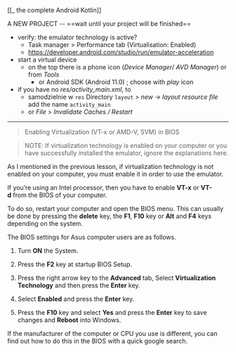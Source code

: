 [[_ the complete Android Kotlin]]

A NEW PROJECT -- ==wait until your project will be finished==
- verify: the emulator technology is active?
	- Task manager > Performance tab (Virtualisation: Enabled)
	- https://developer.android.com/studio/run/emulator-acceleration
- start a virtual device
	- on the top there is a phone icon (*Device Manager*/ *AVD Manager*) or from *Tools*
		- or Android SDK (Android 11.0) ; choose with *play* icon
- if you have no *res/activity_main.xml*, to 
	- samodzielnie w `res` Directory `layout` > *new* -> *layout resource file* add the name `activity_main`
	- or *File* > *Invalidate Caches / Restart*


----
>Enabling Virtualization (VT-x or AMD-V, SVM) in BIOS

> NOTE: If virtualization technology is enabled on your computer or you have successfully installed the emulator, ignore the explanations here.

As I mentioned in the previous lesson, if virtualization technology is not enabled on your computer, you must enable it in order to use the emulator.

If you’re using an Intel processor, then you have to enable **VT-x** or **VT-d** from the BIOS of your computer.

To do so, restart your computer and open the BIOS menu. This can usually be done by pressing the **delete** key, the **F1**, **F10** key or **Alt** and **F4** keys depending on the system.

The BIOS settings for Asus computer users are as follows.

1. Turn **ON** the System.
    
2. Press the **F2** key at startup BIOS Setup.
    
3. Press the right arrow key to the **Advanced** tab, Select **Virtualization Technology** and then press the **Enter** key.
    
4. Select **Enabled** and press the **Enter** key.
    
5. Press the **F10** key and select **Yes** and press the **Enter** key to save changes and **Reboot** into Windows.
    

If the manufacturer of the computer or CPU you use is different, you can find out how to do this in the BIOS with a quick google search.








